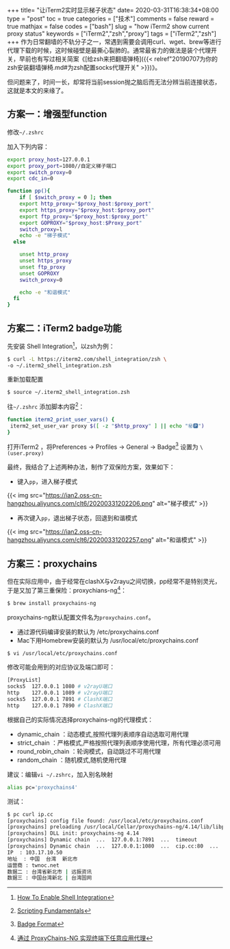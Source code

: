 +++
title= "让iTerm2实时显示梯子状态"
date= 2020-03-31T16:38:34+08:00
type = "post"
toc = true
categories = ["技术"]
comments = false
reward = true
mathjax = false
codes = ["bash"]
slug = "how iTerm2 show current proxy status"
keywords = ["iTerm2","zsh","proxy"]
tags = ["iTerm2","zsh"]
+++
作为日常翻墙的不轨分子之一，常遇到需要会调用curl、wget、brew等进行代理下载的时候，这时候碰壁是最撕心裂肺的。通常最省力的做法是装个代理开关，早前也有写过相关简案《[给zsh来把翻墙弹椅]({{< relref"20190707为你的zsh安装翻墙弹椅.md#为zsh配置socks代理开关" >}})》。

但问题来了，时间一长，却常将当前session抛之脑后而无法分辨当前连接状态，这就是本文的来缘了。
<!--more-->

## 方案一：增强型function

修改`~/.zshrc`

加入下列内容：

```bash
export proxy_host=127.0.0.1
export proxy_port=1080//自定义梯子端口
export switch_proxy=0
export cdc_in=0

function pp(){
	if [ $switch_proxy = 0 ]; then
    export http_proxy="$proxy_host:$proxy_port"
    export https_proxy="$proxy_host:$proxy_port"
    export ftp_proxy="$proxy_host:$proxy_port"
    export GOPROXY="$proxy_host:$Proxy_port"
    switch_proxy=l
    echo -e "梯子模式"
  else

    unset http_proxy
    unset https_proxy
    unset ftp_proxy
    unset GOPROXY
    switch_proxy=0

    echo -e "和谐模式"
  fi
}
```

## 方案二：iTerm2  badge功能

先安装 Shell Integration[^1]，以zsh为例：

```bash
$ curl -L https://iterm2.com/shell_integration/zsh \
-o ~/.iterm2_shell_integration.zsh
```

重新加载配置

```bash
$ source ~/.iterm2_shell_integration.zsh
```

往`~/.zshrc` 添加脚本内容[^2]：

```bash
function iterm2_print_user_vars() {
 iterm2_set_user_var proxy $([ -z "$http_proxy" ] || echo "㊙️🅿️")
}
```

打开iTerm2 ，将Preferences -> Profiles -> General -> Badge[^3] 设置为 `\(user.proxy)`


最终，我结合了上述两种办法，制作了双保险方案，效果如下：

* 键入`pp`，进入梯子模式

{{< img src="https://ian2.oss-cn-hangzhou.aliyuncs.com/clt6/20200331202206.png" alt="梯子模式" >}}

* 再次键入`pp`，退出梯子状态，回退到和谐模式

{{< img src="https://ian2.oss-cn-hangzhou.aliyuncs.com/clt6/20200331202257.png" alt="和谐模式"  >}}


## 方案三：proxychains

但在实际应用中，由于经常在clashX与v2rayu之间切换，pp经常不是特别灵光，于是又加了第三重保险：proxychians-ng[^4]：

```bash
$ brew install proxychains-ng
```
proxychains-ng默认配置文件名为`proxychains.conf`。

* 通过源代码编译安装的默认为  /etc/proxychains.conf
* Mac下用Homebrew安装的默认为 /usr/local/etc/proxychains.conf

```bash
$ vi /usr/local/etc/proxychains.conf
```

修改可能会用到的对应协议及端口即可：

```bash
[ProxyList]
socks5  127.0.0.1 1080 # v2rayU端口
http    127.0.0.1 1089 # v2rayU端口
socks5  127.0.0.1 7891 # ClashX端口
http    127.0.0.1 7890 # ClashX端口
```
根据自己的实际情况选择proxychains-ng的代理模式：

* dynamic_chain ：动态模式,按照代理列表顺序自动选取可用代理
* strict_chain ：严格模式,严格按照代理列表顺序使用代理，所有代理必须可用
* round_robin_chain ：轮询模式，自动跳过不可用代理
* random_chain ：随机模式,随机使用代理

建议：编辑`vi ~/.zshrc`，加入别名映射

```bash
alias pc='proxychains4'
```
测试：

```bash
$ pc curl ip.cc
[proxychains] config file found: /usr/local/etc/proxychains.conf
[proxychains] preloading /usr/local/Cellar/proxychains-ng/4.14/lib/libproxychains4.dylib
[proxychains] DLL init: proxychains-ng 4.14
[proxychains] Dynamic chain  ...  127.0.0.1:7891  ...  timeout
[proxychains] Dynamic chain  ...  127.0.0.1:1080  ...  cip.cc:80  ...  OK
IP	: 103.17.10.50
地址	: 中国  台湾  新北市
运营商	: twnoc.net
数据二	: 台湾省新北市 | 远振资讯
数据三	: 中国台湾新北 | 台湾固网
```

[^1]: [How To Enable Shell Integration](https://www.iterm2.com/documentation-shell-integration.html)
[^2]: [Scripting Fundamentals](https://www.iterm2.com/documentation-scripting-fundamentals.html)
[^3]: [Badge Format](https://www.iterm2.com/documentation-badges.html)
[^4]: [通过 ProxyChains-NG 实现终端下任意应用代理](https://www.hi-linux.com/posts/48321.html)